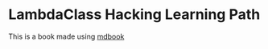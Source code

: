 # LambdaClass Hacking Learning Path

This is a book made using [mdbook](https://rust-lang.github.io/mdBook)
